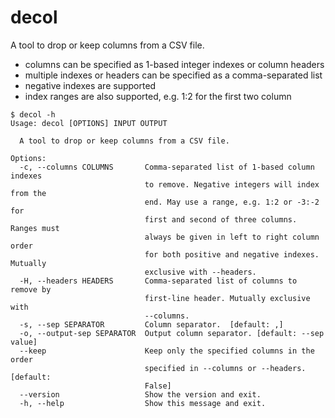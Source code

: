 decol
=====

A tool to drop or keep columns from a CSV file.

* columns can be specified as 1-based integer indexes or column headers
* multiple indexes or headers can be specified as a comma-separated list
* negative indexes are supported
* index ranges are also supported, e.g. 1:2 for the first two column

```
$ decol -h
Usage: decol [OPTIONS] INPUT OUTPUT

  A tool to drop or keep columns from a CSV file.

Options:
  -c, --columns COLUMNS       Comma-separated list of 1-based column indexes
                              to remove. Negative integers will index from the
                              end. May use a range, e.g. 1:2 or -3:-2 for
                              first and second of three columns. Ranges must
                              always be given in left to right column order
                              for both positive and negative indexes. Mutually
                              exclusive with --headers.
  -H, --headers HEADERS       Comma-separated list of columns to remove by
                              first-line header. Mutually exclusive with
                              --columns.
  -s, --sep SEPARATOR         Column separator.  [default: ,]
  -o, --output-sep SEPARATOR  Output column separator. [default: --sep value]
  --keep                      Keep only the specified columns in the order
                              specified in --columns or --headers.  [default:
                              False]
  --version                   Show the version and exit.
  -h, --help                  Show this message and exit.
```
